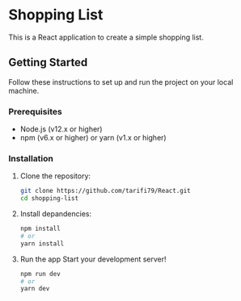 # Shopping List

This is a React application to create a simple shopping list.

## Getting Started

Follow these instructions to set up and run the project on your local machine.

### Prerequisites

- Node.js (v12.x or higher)
- npm (v6.x or higher) or yarn (v1.x or higher)

### Installation

1. Clone the repository:

   ```sh
   git clone https://github.com/tarifi79/React.git
   cd shopping-list
   ```

2. Install depandencies:

   ```sh
   npm install
   # or
   yarn install
   ```

3. Run the app
   Start your development server!

   ```sh
   npm run dev
   # or
   yarn dev

   ```
